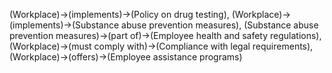(Workplace)->(implements)->(Policy on drug testing), (Workplace)->(implements)->(Substance abuse prevention measures), (Substance abuse prevention measures)->(part of)->(Employee health and safety regulations), (Workplace)->(must comply with)->(Compliance with legal requirements), (Workplace)->(offers)->(Employee assistance programs)